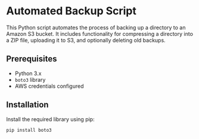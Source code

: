 # Automated Backup Script

This Python script automates the process of backing up a directory to an Amazon S3 bucket. It includes functionality for compressing a directory into a ZIP file, uploading it to S3, and optionally deleting old backups.

## Prerequisites

- Python 3.x
- `boto3` library
- AWS credentials configured

## Installation

Install the required library using pip:

```bash
pip install boto3

